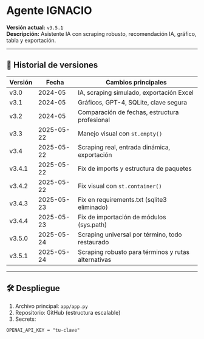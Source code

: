 # Agente IGNACIO

**Versión actual:** `v3.5.1`  
**Descripción:** Asistente IA con scraping robusto, recomendación IA, gráfico, tabla y exportación.

---

## 🔁 Historial de versiones

| Versión | Fecha       | Cambios principales |
|---------|-------------|---------------------|
| v3.0    | 2024-05     | IA, scraping simulado, exportación Excel |
| v3.1    | 2024-05     | Gráficos, GPT-4, SQLite, clave segura |
| v3.2    | 2024-05     | Comparación de fechas, estructura profesional |
| v3.3    | 2025-05-22  | Manejo visual con `st.empty()` |
| v3.4    | 2025-05-22  | Scraping real, entrada dinámica, exportación |
| v3.4.1  | 2025-05-22  | Fix de imports y estructura de paquetes |
| v3.4.2  | 2025-05-22  | Fix visual con `st.container()` |
| v3.4.3  | 2025-05-23  | Fix en requirements.txt (sqlite3 eliminado) |
| v3.4.4  | 2025-05-23  | Fix de importación de módulos (sys.path) |
| v3.5.0  | 2025-05-24  | Scraping universal por término, todo restaurado |
| v3.5.1  | 2025-05-24  | Scraping robusto para términos y rutas alternativas |

---

## 🛠️ Despliegue

1. Archivo principal: `app/app.py`
2. Repositorio: GitHub (estructura escalable)
3. Secrets:
```
OPENAI_API_KEY = "tu-clave"
```